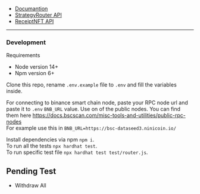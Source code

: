 * [Documantion](./docs/docs.md)  
* [StrategyRouter API](./docs/StrategyRouter.md)  
* [ReceiptNFT API](./docs/ReceiptNFT.md)  

---

### Development
Requirements  
* Node version 14+
* Npm version 6+

Clone this repo, rename `.env.example` file to `.env` and fill the variables inside.  

For connecting to binance smart chain node, paste your RPC node url and paste it to `.env` `BNB_URL` value. Use on of the public nodes. You can find them here https://docs.bscscan.com/misc-tools-and-utilities/public-rpc-nodes  
For example use this in `BNB_URL=https://bsc-dataseed3.ninicoin.io/`

Install dependencies via npm `npm i`.  
To run all the tests `npx hardhat test`.  
To run specific test file `npx hardhat test test/router.js`.  


## Pending Test
- Withdraw All